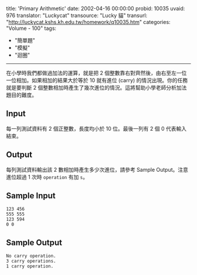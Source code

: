 title: 'Primary Arithmetic'
date: 2002-04-16 00:00:00
probid: 10035
uvaid: 976
translator: "Luckycat"
transource: "Lucky 貓"
transurl: "http://luckycat.kshs.kh.edu.tw/homework/q10035.htm"
categories: "Volume - 100"
tags:
- "簡單題"
- "模擬"
- "迴圈"
---

在小學時我們都做過加法的運算，就是把 2 個整數靠右對齊然後，由右至左一位一位相加。如果相加的結果大於等於 10 就有進位 (carry) 的情況出現。你的任務就是要判斷 2 個整數相加時產生了幾次進位的情況。這將幫助小學老師分析加法題目的難度。

## Input ##

每一列測試資料有 2 個正整數，長度均小於 10 位。最後一列有 2 個 0 代表輸入結束。

## Output ##

每列測試資料輸出該 2 數相加時產生多少次進位，請參考 Sample Output。注意進位超過 1 次時 `operation` 有加 `s`。

## Sample Input ##

	123 456
	555 555
	123 594
	0 0

## Sample Output ##

	No carry operation.
	3 carry operations.
	1 carry operation.
